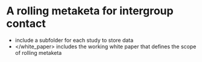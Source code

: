 #  A rolling metaketa for intergroup contact

* </studies> include a subfolder for each study to store data
* </white_paper> includes the working white paper that defines the scope of rolling metaketa
